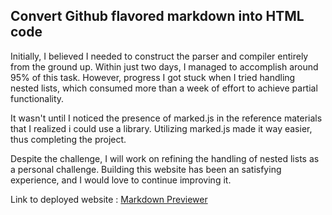 ## Convert Github flavored markdown into HTML code 

Initially, I believed I needed to construct the parser and compiler entirely from the ground up. Within just two days, I managed to accomplish around 95% of this task. However, progress I got stuck when I tried handling nested lists, which consumed more than a week of effort to achieve partial functionality.


It wasn't until I noticed the presence of marked.js in the reference materials that I realized i could use a library. Utilizing marked.js made it way easier, thus completing the project.


Despite the challenge, I will work on refining the handling of nested lists as a personal challenge. Building this website has been an satisfying experience, and I would love to continue improving it.


Link to deployed website : [Markdown Previewer](https://vishnutejase.github.io/MarkdownPreviewer/)
